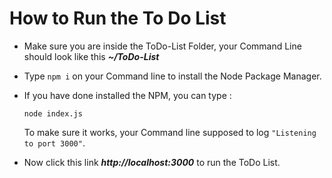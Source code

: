# How to Run the To Do List 
-  Make sure you are inside the ToDo-List Folder, your Command Line should look like this _**~/ToDo-List**_
-  Type `npm i` on your Command line to install the Node Package Manager.
-  If you have done installed the NPM, you can type :

    `node index.js`
   
   To make sure it works, your Command line supposed to log `"Listening to port 3000"`.
   
-  Now click this link _**http://localhost:3000**_ to run the ToDo List.
